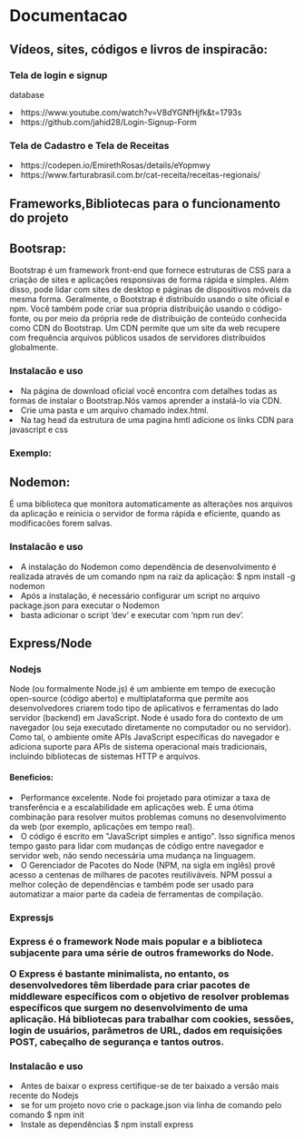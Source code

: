 <h1>Documentacao</h1>
<h2>Vídeos, sites, códigos e livros de inspiracão:</h2>
<h3>Tela de login e signup</h3>
<p>database</p>
<li> https://www.youtube.com/watch?v=V8dYGNfHjfk&t=1793s</li>
<li>https://github.com/jahid28/Login-Signup-Form</li>

<h3>Tela de Cadastro e Tela de Receitas</h3> 
<li>https://codepen.io/EmirethRosas/details/eYopmwy</li> 
<li>https://www.farturabrasil.com.br/cat-receita/receitas-regionais/</li>
<h2>Frameworks,Bibliotecas para o funcionamento do projeto</h2>
<h2>Bootsrap:</h2>
<p>Bootstrap é um framework front-end que fornece estruturas de CSS para a criação de sites e aplicações responsivas de forma rápida e simples. Além disso, pode lidar com sites de desktop e páginas de dispositivos móveis da mesma forma. Geralmente, o Bootstrap é distribuído usando o site oficial e npm. Você também pode criar sua própria distribuição usando o código-fonte, ou por meio da própria rede de distribuição de conteúdo conhecida como CDN do Bootstrap. Um CDN permite que um site da web recupere com frequência arquivos públicos usados ​​de servidores distribuídos globalmente.
</p>
<h3>Instalacão e uso</h3>
<li>Na página de download oficial você encontra com detalhes todas as formas de instalar o Bootstrap.Nós vamos aprender a instalá-lo via CDN.</li>
<li>Crie uma pasta e um arquivo chamado index.html.</li>
<li> Na tag head da estrutura de uma pagina hmtl adicione os links CDN para javascript e css </li>
<h3>Exemplo:</h3>  
  <link href="https://cdn.jsdelivr.net/npm/bootstrap@5.3.3/dist/css/bootstrap.min.css" rel="stylesheet">
  <script src="https://cdn.jsdelivr.net/npm/bootstrap@5.3.3/dist/js/bootstrap.bundle.min.js"></script>
<h2>Nodemon:</h2>
<p> É uma biblioteca que monitora automaticamente as alterações nos arquivos da aplicação e reinicia o servidor de forma rápida e eficiente, quando as modificacões forem salvas. </p>
<h3>Instalacão e uso</h3>
<li>A instalação do Nodemon como dependência de desenvolvimento é realizada através de um comando npm na raiz da aplicação: $ npm install -g nodemon</li>
<li>Após a instalação, é necessário configurar um script no arquivo package.json para executar o Nodemon</li>
<li>basta adicionar o script ‘dev’ e executar com ‘npm run dev’.</li>
<h2>Express/Node</h2>
<h3>Nodejs</h3>
<p> Node (ou formalmente Node.js) é um ambiente em tempo de execução open-source (código aberto) e multiplataforma que permite aos desenvolvedores criarem todo tipo de aplicativos e ferramentas do lado servidor (backend) em JavaScript. Node é usado fora do contexto de um navegador (ou seja executado diretamente no computador ou no servidor). Como tal, o ambiente omite APIs JavaScript específicas do navegador e adiciona suporte para APIs de sistema operacional mais tradicionais, incluindo bibliotecas de sistemas HTTP e arquivos. </p>
<h4>Beneficios:</h4>
<li> Performance excelente. Node foi projetado para otimizar a taxa de transferência e a escalabilidade em aplicações web. É uma ótima combinação para resolver muitos problemas comuns no desenvolvimento da web (por exemplo, aplicações em tempo real).</li>
<li>O código é escrito em "JavaScript simples e antigo". Isso significa menos tempo gasto para lidar com mudanças de código entre navegador e servidor web, não sendo necessária uma mudança na linguagem.</li>
<li>O Gerenciador de Pacotes do Node (NPM, na sigla em inglês) provê acesso a centenas de milhares de pacotes reutiliváveis. NPM possui a melhor coleção de dependências e também pode ser usado para automatizar a maior parte da cadeia de ferramentas de compilação.</li>
<h3>Expressjs<h3>
  <p>Express é o framework Node mais popular e a biblioteca subjacente para uma série de outros frameworks do Node. </p>
  <p>O Express é bastante minimalista, no entanto, os desenvolvedores têm liberdade para criar pacotes de middleware específicos com o objetivo de resolver problemas específicos que surgem no desenvolvimento de uma aplicação. Há bibliotecas para trabalhar com cookies, sessões, login de usuários, parâmetros de URL, dados em requisições POST, cabeçalho de segurança e tantos outros.</p>
<h3>Instalacão e uso</h3>
<li>Antes de baixar o express certifique-se de ter baixado a versão mais recente do Nodejs</li>
<li>se for um projeto novo crie o package.json via linha de comando pelo comando $ npm init</li>
<li>Instale as dependências $ npm install express</li>